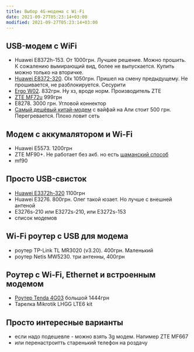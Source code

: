 ```yaml
---
title: Выбор 4G-модема с Wi-Fi
date: 2021-09-27T05:23:14+03:00
modified: 2021-09-27T05:23:14+03:00
---
```


## USB-модем с WiFi
- Huawei E8372h-153. От 1000грн. Лучшее решение. Можно прошить. К сожалению вымирающий вид, более не выпускается. Купить можно только на вторичке.
- [Huawei E8372-320](https://www.olx.ua/d/obyavlenie/e8372h-320-IDMtY7c.html). Olx 1050грн. Пришел на смену предыдущему. Не прошивается, не разблокируется. Сесурити
- [Ergo W02](https://elmir.ua/3g_4g_modems_and_routers/4g_router_ergo_w02.html). 832грн. Ну хз, вроде норм. Производитель ZTE
- [ZTE MF72u](https://elmir.ua/3g_4g_modems_and_routers/4g_modem_zte_mf79u.html) 999грн
- E8278. 3000 грн. Угловой коннектор
- [Самый дешёвый китай-модем](https://4pda.to/forum/index.php?showtopic=849043) с вайфай на Али стоит 500 грн. Перегревается. Плохо ловит сеть

## Модем с аккумалятором и Wi-Fi
- Huawei E5573. 1200грн
- ZTE MF90+. Не работает без акб. но есть [шаманский способ](https://4pda.to/forum/index.php?s=&showtopic=686258&view=findpost&p=63790090)
- mf90

## Просто USB-свисток
- [Huawei E3372h-320](https://elmir.ua/3g_4g_modems_and_routers/4g_modem_huawei_e3372h-320.html) 1100грн
- Huawei E3276. 800грн. Олег такой юзает. Но лучше с внешней антеной
- E3276s-210 или E3272s-210, или Е3272s-153
- список модемов

## Wi-Fi роутер с USB для модема
- роутер TP-Link TL MR3020 (v3.20). 400грн. Маленький
- роутер Netis MW5230. три антенны, 400грн

## Роутер с Wi-Fi, Ethernet и встроенным модемом
- [Роутер Tenda 4G03](https://elmir.ua/3g_4g_modems_and_routers/4g_router_tenda_4g03.html) большой 1444грн
- Тарелка Mikrotik LHGG LTE6 kit

## Просто интересные варианты
- если надо подешевле - можно взять 3g модем. Напимер ZTE MF667
- или перенастроитть старенький телефон на роздачу
